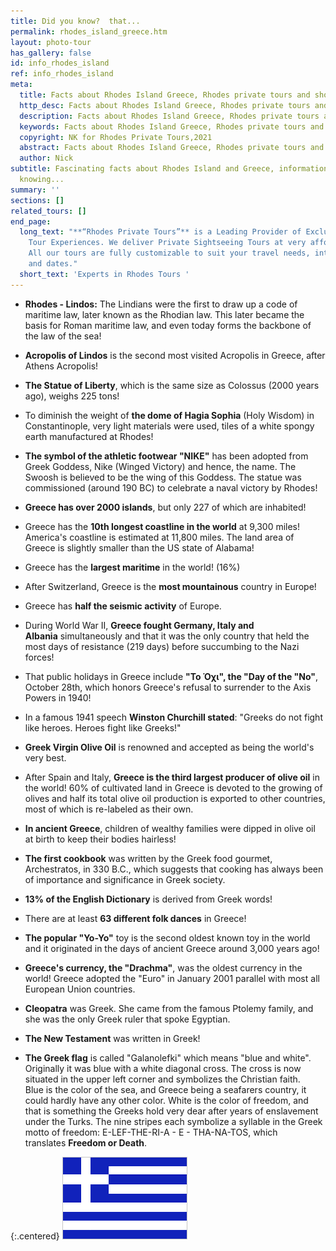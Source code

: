 ```yaml
---
title: Did you know?  that...
permalink: rhodes_island_greece.htm
layout: photo-tour
has_gallery: false
id: info_rhodes_island
ref: info_rhodes_island
meta:
  title: Facts about Rhodes Island Greece, Rhodes private tours and shore excursions
  http_desc: Facts about Rhodes Island Greece, Rhodes private tours and shore excursions
  description: Facts about Rhodes Island Greece, Rhodes private tours and shore excursions
  keywords: Facts about Rhodes Island Greece, Rhodes private tours and shore excursions
  copyright: NK for Rhodes Private Tours,2021
  abstract: Facts about Rhodes Island Greece, Rhodes private tours and shore excursions
  author: Nick
subtitle: Fascinating facts about Rhodes Island and Greece, information that is worth
  knowing...
summary: ''
sections: []
related_tours: []
end_page:
  long_text: "**“Rhodes Private Tours”** is a Leading Provider of Exclusive and Personalized
    Tour Experiences. We deliver Private Sightseeing Tours at very affordable rates.
    All our tours are fully customizable to suit your travel needs, interests, schedules,
    and dates."
  short_text: 'Experts in Rhodes Tours '
---
```


- **Rhodes - Lindos:** The Lindians were the first to draw up a code of maritime law, later known as the Rhodian law. This later became the basis for Roman maritime law, and even today forms the backbone of the law of the sea!

- **Acropolis of Lindos** is the second most visited Acropolis in Greece, after Athens Acropolis!

- **The Statue of Liberty**, which is the same size as Colossus (2000 years ago), weighs 225 tons!

- To diminish the weight of **the dome of Hagia Sophia** (Holy Wisdom) in Constantinople, very light materials were used, tiles of a white spongy earth manufactured at Rhodes!

- **The symbol of the athletic footwear "NIKE"** has been adopted from Greek Goddess, Nike (Winged Victory) and hence, the name. The Swoosh is believed to be the wing of this Goddess. The statue was commissioned (around 190 BC) to celebrate a naval victory by Rhodes!

- **Greece has over 2000 islands**, but only 227 of which are inhabited!

- Greece has the **10th longest coastline in the world** at 9,300 miles! America's coastline is estimated at 11,800 miles. The land area of Greece is slightly smaller than the US state of Alabama!

- Greece has the **largest maritime** in the world! (16%)

- After Switzerland, Greece is the **most mountainous** country in Europe!

- Greece has **half the seismic activity** of Europe.

- During World War II, **Greece fought Germany, Italy and Albania** simultaneously and that it was the only country that held the most days of resistance (219 days) before succumbing to the Nazi forces!

- That public holidays in Greece include **"Το Όχι", the "Day of the "No"**, October 28th, which honors Greece's refusal to surrender to the Axis Powers in 1940!

- In a famous 1941 speech **Winston Churchill stated**: "Greeks do not fight like heroes. Heroes fight like Greeks!"

- **Greek Virgin Olive Oil** is renowned and accepted as being the world's very best.

- After Spain and Italy, **Greece is the third largest producer of olive oil** in the world! 60% of cultivated land in Greece is devoted to the growing of olives and half its total olive oil production is exported to other countries, most of which is re-labeled as their own.

- **In ancient Greece**, children of wealthy families were dipped in olive oil at birth to keep their bodies hairless!

- **The first cookbook** was written by the Greek food gourmet, Archestratos, in 330 B.C., which suggests that cooking has always been of importance and significance in Greek society.

- **13% of the English Dictionary** is derived from Greek words!

- There are at least **63 different folk dances** in Greece!

- **The popular "Yo-Yo"** toy is the second oldest known toy in the world and it originated in the days of ancient Greece around 3,000 years ago!

- **Greece's currency, the "Drachma"**, was the oldest currency in the world! Greece adopted the "Euro" in January 2001 parallel with most all European Union countries.

- **Cleopatra** was Greek. She came from the famous Ptolemy family, and she was the only Greek ruler that spoke Egyptian.

- **The New Testament** was written in Greek!

- **The Greek flag** is called "Galanolefki" which means "blue and white". Originally it was blue with a white diagonal cross. The cross is now situated in the upper left corner and symbolizes the Christian faith.\
    Blue is the color of the sea, and Greece being a seafarers country, it could hardly have any other color. White is the color of freedom, and that is something the Greeks hold very dear after years of enslavement under the Turks. The nine stripes each symbolize a syllable in the Greek motto of freedom: E-LEF-THE-RI-A - E - THA-NA-TOS, which translates **Freedom or Death**.

{:.centered}
![Fascinating Facts, Rhodes, Greece](./img/fascinating_facts/fascinating_facts_mod.gif)